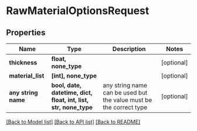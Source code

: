# RawMaterialOptionsRequest


## Properties
Name | Type | Description | Notes
------------ | ------------- | ------------- | -------------
**thickness** | **float, none_type** |  | [optional] 
**material_list** | **[int], none_type** |  | [optional] 
**any string name** | **bool, date, datetime, dict, float, int, list, str, none_type** | any string name can be used but the value must be the correct type | [optional]

[[Back to Model list]](../README.md#documentation-for-models) [[Back to API list]](../README.md#documentation-for-api-endpoints) [[Back to README]](../README.md)


